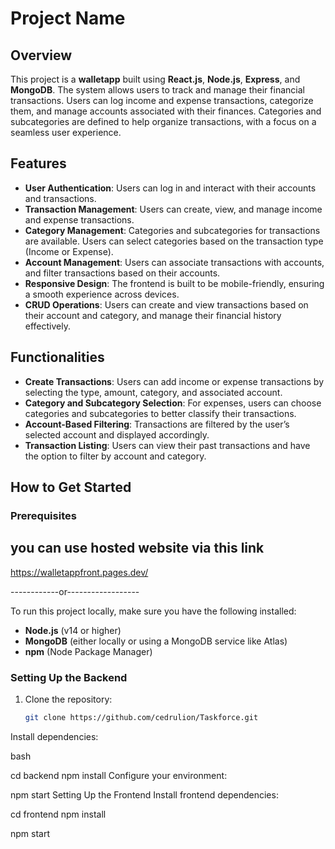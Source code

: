 # Project Name

## Overview

This project is a **walletapp** built using **React.js**, **Node.js**, **Express**, and **MongoDB**. The system allows users to track and manage their financial transactions. Users can log income and expense transactions, categorize them, and manage accounts associated with their finances. Categories and subcategories are defined to help organize transactions, with a focus on a seamless user experience.

## Features

- **User Authentication**: Users can log in and interact with their accounts and transactions.
- **Transaction Management**: Users can create, view, and manage income and expense transactions.
- **Category Management**: Categories and subcategories for transactions are available. Users can select categories based on the transaction type (Income or Expense).
- **Account Management**: Users can associate transactions with accounts, and filter transactions based on their accounts.
- **Responsive Design**: The frontend is built to be mobile-friendly, ensuring a smooth experience across devices.
- **CRUD Operations**: Users can create and view transactions based on their account and category, and manage their financial history effectively.

## Functionalities

- **Create Transactions**: Users can add income or expense transactions by selecting the type, amount, category, and associated account.
- **Category and Subcategory Selection**: For expenses, users can choose categories and subcategories to better classify their transactions.
- **Account-Based Filtering**: Transactions are filtered by the user’s selected account and displayed accordingly.
- **Transaction Listing**: Users can view their past transactions and have the option to filter by account and category.

## How to Get Started

### Prerequisites
you can use hosted website via this link
---------------------------
https://walletappfront.pages.dev/ 

------------or------------------

To run this project locally, make sure you have the following installed:

- **Node.js** (v14 or higher)
- **MongoDB** (either locally or using a MongoDB service like Atlas)
- **npm** (Node Package Manager)

### Setting Up the Backend

1. Clone the repository:
   ```bash
   git clone https://github.com/cedrulion/Taskforce.git
   
Install dependencies:

bash

cd backend
npm install
Configure your environment:



npm start
Setting Up the Frontend
Install frontend dependencies:


cd frontend
npm install

npm start

